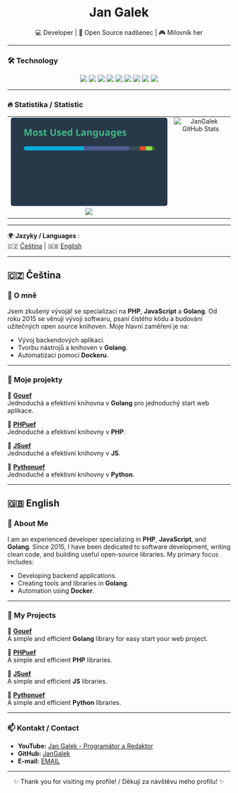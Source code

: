 <h1 align="center">Jan Galek</h1>
<p align="center">💻 Developer | 🚀 Open Source nadšenec | 🎮 Milovník her </p>

---

### 🛠️ Technology

<div align="center">
  <img src="https://img.shields.io/badge/Code-Go-blue?style=for-the-badge&logo=go" />
  <img src="https://img.shields.io/badge/Code-PHP-blue?style=for-the-badge&logo=php" />
  <img src="https://img.shields.io/badge/Code-JavaScript-yellow?style=for-the-badge&logo=javascript" />
  <img src="https://img.shields.io/badge/Code-TypeScript-blue?style=for-the-badge&logo=typescript" />
  <img src="https://img.shields.io/badge/Code-ReactJS-blue?style=for-the-badge&logo=react" />
  <img src="https://img.shields.io/badge/Tools-Docker-blue?style=for-the-badge&logo=docker" />
  <img src="https://img.shields.io/badge/Editor-PHPStorm-purple?style=for-the-badge&logo=phpstorm" />
  <img src="https://img.shields.io/badge/Editor-GoLand-purple?style=for-the-badge&logo=goland" />
  <img src="https://img.shields.io/badge/OS-Fedora-blue?style=for-the-badge&logo=fedora" />
</div>

---

### 🔥 Statistika / Statistic

<div align="center">
  <table border="0" style="border-collapse: collapse; border: none;">
    <tr  border="0">
      <td align="center" border="0" valign="top">
        <img src="https://raw.githubusercontent.com/JanGalek/JanGalek/refs/heads/master/toplanguages.svg" alt="Nejpoužívanější jazyky" />
        <br />
        <img src="https://github-readme-streak-stats-red-chi.vercel.app/?user=JanGalek&theme=vue-dark&hide_border=true&short_numbers=true" />
      </td>
      <td align="center" border="0" valign="top">
        <img src="https://github-readme-stats.vercel.app/api?username=JanGalek&show_icons=true&theme=vue-dark&hide_border=true&rank_icon=github&include_all_commits=true&show=reviews,prs_merged,prs_merged_percentage" alt="JanGalek GitHub Stats" />
      </td>
    </tr>
  </table>
</div>


---


🌍 **Jazyky / Languages** :  
🇨🇿  [Čeština](#-čeština) | 🇬🇧  [English](#-english)


---

## 🇨🇿 Čeština

### 🌟 O mně

Jsem zkušený vývojář se specializací na **PHP**, **JavaScript** a **Golang**. Od roku 2015 se věnuji vývoji softwaru, psaní čistého kódu a budování užitečných open source knihoven. Moje hlavní zaměření je na:

- Vývoj backendových aplikací.  
- Tvorbu nástrojů a knihoven v **Golang**.  
- Automatizaci pomocí **Dockeru**.  

---

### 🚀 Moje projekty

🔧 **[Gouef](https://github.com/gouef)**  
Jednoduchá a efektivní knihovna v **Golang** pro jednoduchý start web aplikace.


🔧 **[PHPuef](https://github.com/phpuef)**  
Jednoduché a efektivní knihovny v **PHP**.


🔧 **[JSuef](https://github.com/jsuef)**  
Jednoduché a efektivní knihovny v **JS**.


🔧 **[Pythonuef](https://github.com/pythonuef)**  
Jednoduché a efektivní knihovny v **Python**.

---


## 🇬🇧 English

### 🌟 About Me

I am an experienced developer specializing in **PHP**, **JavaScript**, and **Golang**. Since 2015, I have been dedicated to software development, writing clean code, and building useful open-source libraries. My primary focus includes:

- Developing backend applications.  
- Creating tools and libraries in **Golang**.  
- Automation using **Docker**.  

---

### 🚀 My Projects

🔧 **[Gouef](https://github.com/gouef)**  
A simple and efficient **Golang** library for easy start your web project.


🔧 **[PHPuef](https://github.com/phpuef)**  
A simple and efficient **PHP** libraries.


🔧 **[JSuef](https://github.com/jsuef)**  
A simple and efficient **JS** libraries.


🔧 **[Pythonuef](https://github.com/pythonuef)**  
A simple and efficient **Python** libraries.


---

### 📫 Kontakt / Contact

- **YouTube:** [Jan Galek - Programátor a Redaktor](https://www.youtube.com/@JanGalekProgramator-Redaktor)  
- **GitHub:** [JanGalek](https://github.com/JanGalek)  
- **E-mail:** [EMAIL](mailto:ghome.cz@gmail.com)

---

<p align="center">✨ Thank you for visiting my profile! / Děkuji za návštěvu mého profilu! ✨</p>

